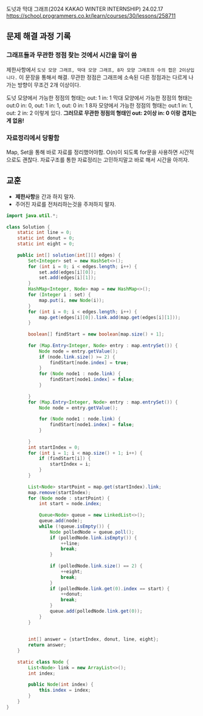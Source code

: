 도넛과 막대 그래프(2024 KAKAO WINTER INTERNSHIP)
24.02.17
https://school.programmers.co.kr/learn/courses/30/lessons/258711
## 문제 해결 과정 기록
### 그래프들과 무관한 정점 찾는 것에서 시간을 많이 씀
제한사항에서 `도넛 모양 그래프, 막대 모양 그래프, 8자 모양 그래프의 수의 합은 2이상입니다.` 이 문장을 통해서 해결. 무관한 정점은 그래프에 소속된 다른 정점과는 다르게 나가는 방향이 무조건 2개 이상이다.

도넛 모양에서 가능한 정점의 형태는
	out: 1 in: 1
막대 모양에서 가능한 정점의 형태는
	out:0 in: 0, out: 1 in: 1, out: 0 in: 1
8자 모양에서 가능한 정점의 형태는
	out:1 in: 1, out: 2 in: 2
이렇게 있다. **그러므로 무관한 정점의 형태인 out: 2이상 in: 0 이랑 겹치는게 없음!**
### 자료정리에서 당황함
Map, Set을 통해 바로 자료를 정리했어야함. O(n)이 되도록 for문을 사용하면 시간적으로도 괜찮다. 자료구조를 통한 자료정리는 고민하지말고 바로 해서 시간을 아끼자.

## 교훈
- **제한사항**을 간과 하지 말자.
- 주어진 자료를 전처리하는것을 주저하지 말자.



```java
import java.util.*;  
  
class Solution {  
    static int line = 0;  
    static int donut = 0;  
    static int eight = 0;  
  
    public int[] solution(int[][] edges) {  
        Set<Integer> set = new HashSet<>();  
        for (int i = 0; i < edges.length; i++) {  
            set.add(edges[i][0]);  
            set.add(edges[i][1]);  
        }  
        HashMap<Integer, Node> map = new HashMap<>();  
        for (Integer i : set) {  
            map.put(i, new Node(i));  
        }  
        for (int i = 0; i < edges.length; i++) {  
            map.get(edges[i][0]).link.add(map.get(edges[i][1]));  
        }  
  
        boolean[] findStart = new boolean[map.size() + 1];  
  
        for (Map.Entry<Integer, Node> entry : map.entrySet()) {  
            Node node = entry.getValue();  
            if (node.link.size() >= 2) {  
                findStart[node.index] = true;  
            }  
            for (Node node1 : node.link) {  
                findStart[node1.index] = false;  
            }  
  
        }  
        for (Map.Entry<Integer, Node> entry : map.entrySet()) {  
            Node node = entry.getValue();  
  
            for (Node node1 : node.link) {  
                findStart[node1.index] = false;  
            }  
  
        }  
        int startIndex = 0;  
        for (int i = 1; i < map.size() + 1; i++) {  
            if (findStart[i]) {  
                startIndex = i;  
            }  
        }  
  
        List<Node> startPoint = map.get(startIndex).link;  
        map.remove(startIndex);  
        for (Node node : startPoint) {  
            int start = node.index;  
  
            Queue<Node> queue = new LinkedList<>();  
            queue.add(node);  
            while (!queue.isEmpty()) {  
                Node polledNode = queue.poll();  
                if (polledNode.link.isEmpty()) {  
                    ++line;  
                    break;  
                }  
  
                if (polledNode.link.size() == 2) {  
                    ++eight;  
                    break;  
                }  
                if (polledNode.link.get(0).index == start) {  
                    ++donut;  
                    break;  
                }  
                queue.add(polledNode.link.get(0));  
            }  
        }  
  
  
        int[] answer = {startIndex, donut, line, eight};  
        return answer;  
    }  
  
    static class Node {  
        List<Node> link = new ArrayList<>();  
        int index;  
  
        public Node(int index) {  
            this.index = index;  
        }  
    }  
}
```